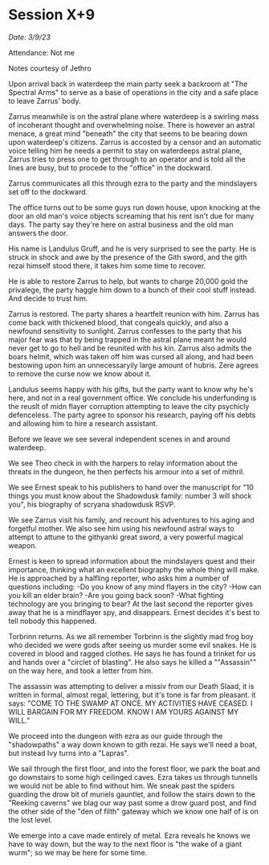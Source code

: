 # Session X+9

_Date: 3/9/23_

Attendance: Not me

Notes courtesy of Jethro

Upon arrival back in waterdeep the main party seek a backroom at "The Spectral Arms" to serve as a base of operations in the city and a safe place to leave Zarrus' body.

Zarrus meanwhile is on the astral plane where waterdeep is a swirling mass of incoherant thought and overwhelming noise. There is however an astral menace, a great mind "beneath" the city that seems to be bearing down upon waterdeep's citizens. Zarrus is accosted by a censor and an automatic voice telling him he needs a permit to stay on waterdeeps astral plane, Zarrus tries to press one to get through to an operator and is told all the lines are busy, but to procede to the "office" in the dockward.

Zarrus communicates all this through ezra to the party and the mindslayers set off to the dockward.

The office turns out to be some guys run down house, upon knocking at the door an old man's voice objects screaming that his rent isn't due for many days. The party say they're here on astral business and the old man answers the door.

His name is Landulus Gruff, and he is very surprised to see the party. He is struck in shock and awe by the presence of the Gith sword, and the gith rezai himself stood there, it takes him some time to recover.

He is able to restore Zarrus to help, but wants to charge 20,000 gold the privalege, the party haggle him down to a bunch of their cool stuff instead. And decide to trust him.

Zarrus is restored. The party shares a heartfelt reunion with him.
Zarrus has come back with thickened blood, that congeals quickly, and also a newfound sensitivity to sunlight. Zarrus confesses to the party that his major fear was that by being trapped in the astral plane meant he would never get to go to hell and be reunited with his kin. Zarrus also admits the boars helmit, which was taken off him was cursed all along, and had been bestowing upon him an unnecessaryily large amount of hubris. Zere agrees to remove the curse now we know about it.

Landulus seems happy with his gifts, but the party want to know why he's here, and not in a real government office. We conclude his underfunding is the reuslt of midn flayer corruption attempting to leave the city psychicly defenceless. The party agree to sponsor his research, paying off his debts and allowing him to hire a research assistant.

Before we leave we see several independent scenes in and around waterdeep.

We see Theo check in with the harpers to relay information about the threats in the dungeon, he then perfects his armour into a set of mithril.

We see Ernest speak to his publishers to hand over the manuscript for "10 things you must know about the Shadowdusk family: number 3 will shock you", his biography of scryana shadowdusk RSVP.

We see Zarrus visit his family, and recount his adventures to his aging and forgetful mother. We also see him using his newfound astral ways to attempt to attune to the githyanki great sword, a very powerful magical weapon.

Ernest is keen to spread information about the mindslayers quest and their importance, thinking what an excellent biography the whole thing will make. He is approached by a halfling reporter, who asks him a number of questions including:
-Do you know of any mind flayers in the city?
-How can you kill an elder brain?
-Are you going back soon?
-What fighting technology are you bringing to bear?
At the last second the reporter gives away that he is a mindflayer spy, and disappears. Ernest decides it's best to tell nobody this happened.

Torbrinn returns. As we all remember Torbrinn is the slightly mad frog boy who decided we were gods after seeing us murder some evil snakes. He is covered in blood and ragged clothes. He says he has found a trinket for us and hands over a "circlet of blasting". He also says he killed a ""Assassin"" on the way here, and took a letter from him.

The assassin was attempting to deliver a missiv from our Death Slaad, it is written in formal, almost regal, lettering, but it's tone is far from pleasant. it says:
"COME TO THE SWAMP AT ONCE. MY ACTIVITIES HAVE CEASED. I WILL BARGAIN FOR MY FREEDOM. KNOW I AM YOURS AGAINST MY WILL."

We proceed into the dungeon with ezra as our guide through the "shadowpaths" a way down known to gith rezai. He says we'll need a boat, but instead Ivy turns into a "Lapras".

We sail through the first floor, and into the forest floor, we park the boat and go downstairs to some high ceilinged caves. Ezra takes us through tunnells we would not be able to find without him. We sneak past the spiders guarding the drow bit of muriels gauntlet, and follow the stairs down to the "Reeking caverns" we blag our way past some a drow guard post, and find the other side of the "den of filth" gateway which we know one half of is on the lost level.

We emerge into a cave made entirely of metal. Ezra reveals he knows we have to way down, but the way to the next floor is "the wake of a giant wurm"; so we may be here for some time.
